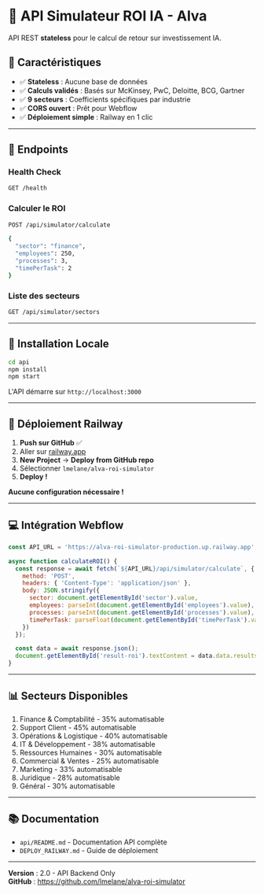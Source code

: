 # 🚀 API Simulateur ROI IA - Alva

API REST **stateless** pour le calcul de retour sur investissement IA.

## 🎯 Caractéristiques

- ✅ **Stateless** : Aucune base de données
- ✅ **Calculs validés** : Basés sur McKinsey, PwC, Deloitte, BCG, Gartner
- ✅ **9 secteurs** : Coefficients spécifiques par industrie
- ✅ **CORS ouvert** : Prêt pour Webflow
- ✅ **Déploiement simple** : Railway en 1 clic

---

## 📡 Endpoints

### Health Check
```bash
GET /health
```

### Calculer le ROI
```bash
POST /api/simulator/calculate

{
  "sector": "finance",
  "employees": 250,
  "processes": 3,
  "timePerTask": 2
}
```

### Liste des secteurs
```bash
GET /api/simulator/sectors
```

---

## 🔧 Installation Locale

```bash
cd api
npm install
npm start
```

L'API démarre sur `http://localhost:3000`

---

## 🚀 Déploiement Railway

1. **Push sur GitHub** ✅
2. Aller sur [railway.app](https://railway.app)
3. **New Project** → **Deploy from GitHub repo**
4. Sélectionner `lmelane/alva-roi-simulator`
5. **Deploy !**

**Aucune configuration nécessaire !**

---

## 💻 Intégration Webflow

```javascript
const API_URL = 'https://alva-roi-simulator-production.up.railway.app';

async function calculateROI() {
  const response = await fetch(`${API_URL}/api/simulator/calculate`, {
    method: 'POST',
    headers: { 'Content-Type': 'application/json' },
    body: JSON.stringify({
      sector: document.getElementById('sector').value,
      employees: parseInt(document.getElementById('employees').value),
      processes: parseInt(document.getElementById('processes').value),
      timePerTask: parseFloat(document.getElementById('timePerTask').value)
    })
  });

  const data = await response.json();
  document.getElementById('result-roi').textContent = data.data.results.roiPercentage + '%';
}
```

---

## 📊 Secteurs Disponibles

1. Finance & Comptabilité - 35% automatisable
2. Support Client - 45% automatisable
3. Opérations & Logistique - 40% automatisable
4. IT & Développement - 38% automatisable
5. Ressources Humaines - 30% automatisable
6. Commercial & Ventes - 25% automatisable
7. Marketing - 33% automatisable
8. Juridique - 28% automatisable
9. Général - 30% automatisable

---

## 📚 Documentation

- `api/README.md` - Documentation API complète
- `DEPLOY_RAILWAY.md` - Guide de déploiement

---

**Version** : 2.0 - API Backend Only  
**GitHub** : https://github.com/lmelane/alva-roi-simulator
